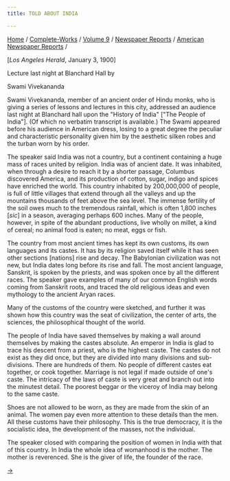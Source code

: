 ```yaml
---
title: TOLD ABOUT INDIA

---
```



[Home](../../../../index.htm) /
[Complete-Works](../../../complete_works.htm) / [Volume
9](../../volume_9_contents.htm) / [Newspaper
Reports](../newspaper_reports_contents.htm) / [American Newspaper
Reports](american_newspaper_contents.htm) /



\[*Los Angeles Herald*, January 3, 1900\]

Lecture last night at Blanchard Hall by

Swami Vivekananda

Swami Vivekananda, member of an ancient order of Hindu monks, who is
giving a series of lessons and lectures in this city, addressed an
audience last night at Blanchard hall upon the "History of India" \["The
People of India"\]. (Of which no verbatim transcript is available.) The
Swami appeared before his audience in American dress, losing to a great
degree the peculiar and characteristic personality given him by the
aesthetic silken robes and the turban worn by his order.

The speaker said India was not a country, but a continent containing a
huge mass of races united by religion. India was of ancient date. It was
inhabited, when through a desire to reach it by a shorter passage,
Columbus discovered America, and its production of cotton, sugar, indigo
and spices have enriched the world. This country inhabited by
200,000,000 of people, is full of little villages that extend through
all the valleys and up the mountains thousands of feet above the sea
level. The immense fertility of the soil owes much to the tremendous
rainfall, which is often 1,800 inches \[*sic*\] in a season, averaging
perhaps 600 inches. Many of the people, however, in spite of the
abundant productions, live wholly on millet, a kind of cereal; no animal
food is eaten; no meat, eggs or fish.

The country from most ancient times has kept its own customs, its own
languages and its castes. It has by its religion saved itself while it
has seen other sections \[nations\] rise and decay. The Babylonian
civilization was not new, but India dates long before its rise and fall.
The most ancient language, Sanskrit, is spoken by the priests, and was
spoken once by all the different races. The speaker gave examples of
many of our common English words coming from Sanskrit roots, and traced
the old religious ideas and even mythology to the ancient Aryan races.

Many of the customs of the country were sketched, and further it was
shown how this country was the seat of civilization, the center of arts,
the sciences, the philosophical thought of the world.

The people of India have saved themselves by making a wall around
themselves by making the castes absolute. An emperor in India is glad to
trace his descent from a priest, who is the highest caste. The castes do
not exist as they did once, but they are divided into many divisions and
sub-divisions. There are hundreds of them. No people of different castes
eat together, or cook together. Marriage is not legal if made outside of
one's caste. The intricacy of the laws of caste is very great and branch
out into the minutest detail. The poorest beggar or the viceroy of India
may belong to the same caste.

Shoes are not allowed to be worn, as they are made from the skin of an
animal. The women pay even more attention to these details than the men.
All these customs have their philosophy. This is the true democracy, it
is the socialistic idea, the development of the masses, not the
individual.

The speaker closed with comparing the position of women in India with
that of this country. In India the whole idea of womanhood is the
mother. The mother is reverenced. She is the giver of life, the founder
of the race.

[→](53_la_times_jan_17_1900.htm)


